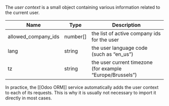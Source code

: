 The _user context_ is a small object containing various information related to the current user.

| Name                | Type     | Description                                               |
|---------------------|----------|-----------------------------------------------------------|
| allowed_company_ids | number[] | the list of active company ids for the user               |
| lang                | string   | the user language code (such as “en_us”)                  |
| tz                  | string   | the user current timezone (for example “Europe/Brussels”) |

In practice, the [[Odoo ORM]] service automatically adds the user context to each of its requests. This is why it is usually not necessary to import it directly in most cases.